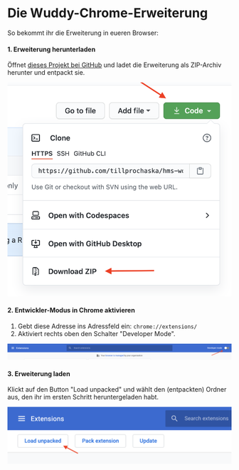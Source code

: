 # Die Wuddy-Chrome-Erweiterung

So bekommt ihr die Erweiterung in eueren Browser:

#### 1. Erweiterung herunterladen

Öffnet [dieses Projekt bei GitHub](https://github.com/tillprochaska/hms-workshop-chrome-to-adafruit) und ladet die Erweiterung als ZIP-Archiv herunter und entpackt sie.

![](images/1-download.png)

#### 2. Entwickler-Modus in Chrome aktivieren

1. Gebt diese Adresse ins Adressfeld ein: `chrome://extensions/`
2. Aktiviert rechts oben den Schalter "Developer Mode".

![](images/2-developer-mode.png)

#### 3. Erweiterung laden

Klickt auf den Button "Load unpacked" und wählt den (entpackten) Ordner aus, den ihr im ersten Schritt heruntergeladen habt.

![](images/3-load.png)